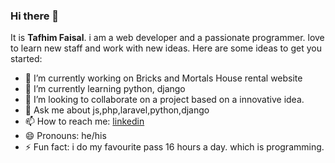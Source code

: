 ### Hi there 👋
It is **Tafhim Faisal**. i am a web developer and a passionate programmer. love to learn new staff and work with new ideas. 
Here are some ideas to get you started:

- 🔭 I’m currently working on Bricks and Mortals House rental website
- 🌱 I’m currently learning python, django
- 👯 I’m looking to collaborate on a project based on a innovative idea.
- 💬 Ask me about js,php,laravel,python,django
- 📫 How to reach me: [linkedin](https://www.linkedin.com/in/tafhimfaisal/)
- 😄 Pronouns: he/his
- ⚡ Fun fact: i do my favourite pass 16 hours a day. which is programming.
<!-- - 🤔 I’m looking for help with ... -->

